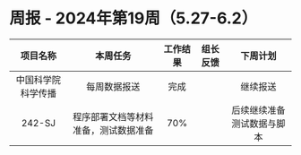 
# 周报 - 2024年第19周（5.27-6.2）


|   项目名称    |        本周任务        | 工作结果 | 组长反馈 |     下周计划      |
| :-------: | :----------------: | :--: | :--: | :-----------: |
| 中国科学院科学传播 |       每周数据报送       |  完成  |      |     继续报送      |
|  242-SJ   | 程序部署文档等材料准备，测试数据准备 | 70%  |      | 后续继续准备测试数据与脚本 |


